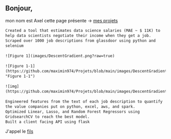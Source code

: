 ## Bonjour,
 mon nom est Axel
 cette page présente -> [mes projets](https://www.youtube.com/watch?v=1aXk2RViq3c)

    Created a tool that estimates data science salaries (MAE ~ $ 11K) to help data scientists negotiate their income when they get a job.
    Scraped over 1000 job descriptions from glassdoor using python and selenium
    
    ![Figure 1](images/DescentGradient.png?raw=true)
    
    ![Figure 1-1](https://github.com/maximin974/Projets/blob/main/images/DescentGradient.png "Figure 1-1")
    
    ![img](https://github.com/maximin974/Projets/blob/main/images/DescentGradient.png)
    
    Engineered features from the text of each job description to quantify the value companies put on python, excel, aws, and spark.
    Optimized Linear, Lasso, and Random Forest Regressors using GridsearchCV to reach the best model.
    Built a client facing API using flask

J'appel le [fils](https://github.com/maximin974/Projets/blob/main/images/README.md)
